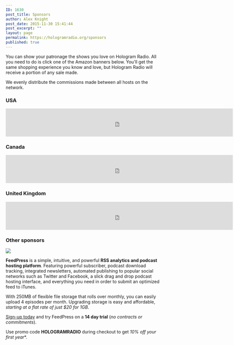 ```yaml
---
ID: 1630
post_title: Sponsors
author: Alex Knight
post_date: 2015-11-30 15:41:44
post_excerpt: ""
layout: page
permalink: https://hologramradio.org/sponsors
published: true
---
```

You can show your patronage the shows you love on Hologram Radio. All you need to do is click one of the Amazon banners below. You'll get the same shopping experience you know and love, but Hologram Radio will receive a portion of any sale made. 

We evenly distribute the commissions made between all hosts on the network.

### USA

<iframe src="https://rcm-na.amazon-adsystem.com/e/cm?t=holoradi05-20&o=1&p=48&l=ur1&category=amazonhomepage&f=ifr&linkID=XAPAHVA6ZWZTH6LU" width="728" height="90" scrolling="no" border="0" marginwidth="0" style="border:none;" frameborder="0"></iframe>

### Canada

<iframe src="https://rcm-na.amazon-adsystem.com/e/cm?t=holoradi-20&o=15&p=48&l=ur1&category=amazonhomepage&f=ifr" width="728" height="90" scrolling="no" border="0" marginwidth="0" style="border:none;" frameborder="0"></iframe>

### United Kingdom

<iframe src="https://rcm-eu.amazon-adsystem.com/e/cm?t=holoradi-21&o=2&p=48&l=ez&f=ifr&f=ifr" width="728" height="90" scrolling="no" marginwidth="0" marginheight="0" border="0" frameborder="0" style="border:none;"></iframe>

### Other sponsors

<a href="https://feed.press/hologramradio"><img src="http://feed.press/images/feedpress@4x.png"></a>

**FeedPress** is a simple, intuitive, and powerful **RSS analytics and podcast hosting platform**. Featuring powerful subscriber, podcast download tracking, integrated newsletters, automated publishing to popular social networks such as Twitter and Facebook, a slick drag and drop podcast hosting interface, and everything you need in order to submit an optimized feed to iTunes.

With 250MB of flexible file storage that rolls over monthly, you can easily upload 4 episodes per month. Upgrading storage is easy and affordable, *starting at a flat rate of just $20 for 1GB*.

[Sign-up today][Sign-up] and try FeedPress on a **14 day trial** (*no contracts or commitments*).

Use promo code **HOLOGRAMRADIO** during checkout to get **10%* off your first year**.

[Sign-up]: https://feed.press/hologramradio
